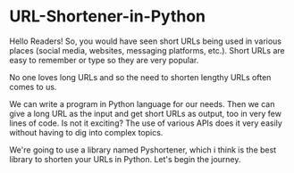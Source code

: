 # URL-Shortener-in-Python
Hello Readers! So, you would have seen short URLs being used in various places (social media, websites, messaging platforms, etc.). Short URLs are easy to remember or type so they are very popular. 

No one loves long URLs and so the need to shorten lengthy URLs often comes to us.

We can write a program in Python language for our needs. Then we can give a long URL as the input and get short URLs as output, too in very few lines of code. Is not it exciting? The use of various APIs does it very easily without having to dig into complex topics.

We're going to use a library named Pyshortener, which i think is the best library to shorten your URLs in Python. Let's begin the journey.
